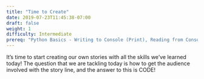 ```yaml
---
title: "Time to Create"
date: 2019-07-23T11:45:38-07:00
draft: false
weight: 1
difficulty: Intermediate
prereq: "Python Basics - Writing to Console (Print), Reading from Console, Strings, Variables, Conditional statements"
---
```


It’s time to start creating our own stories with all the skills we’ve learned today! The question that we are tackling today is how to get the audience involved with the story line, and the answer to this is CODE!